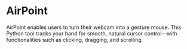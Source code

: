 # AirPoint
AirPoint enables users to turn their webcam into a gesture mouse. This Python tool tracks your hand for smooth, natural cursor control—with functionalities such as clicking, dragging, and scrolling.
